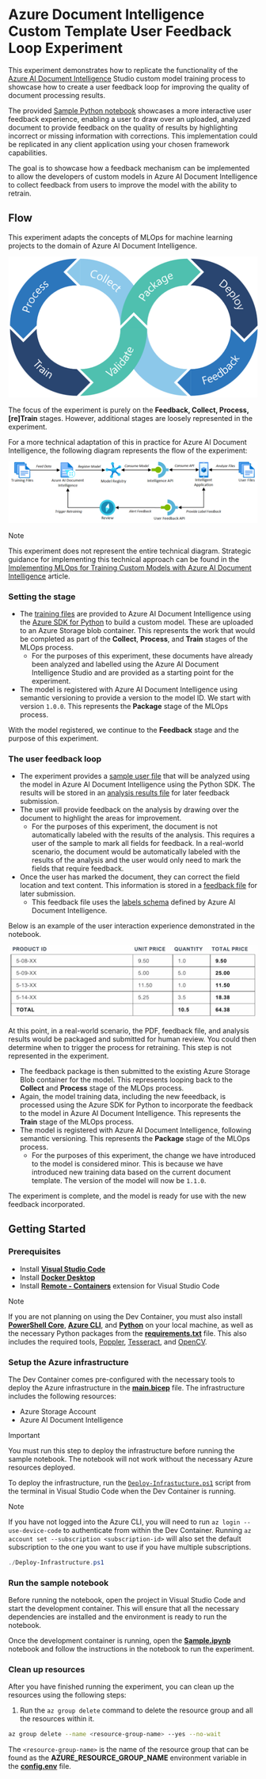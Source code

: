 # Azure Document Intelligence Custom Template User Feedback Loop Experiment

This experiment demonstrates how to replicate the functionality of the [Azure AI Document Intelligence](https://learn.microsoft.com/en-GB/azure/ai-services/document-intelligence/overview) Studio custom model training process to showcase how to create a user feedback loop for improving the quality of document processing results.

The provided [Sample Python notebook](./Sample.ipynb) showcases a more interactive user feedback experience, enabling a user to draw over an uploaded, analyzed document to provide feedback on the quality of results by highlighting incorrect or missing information with corrections. This implementation could be replicated in any client application using your chosen framework capabilities.

The goal is to showcase how a feedback mechanism can be implemented to allow the developers of custom models in Azure AI Document Intelligence to collect feedback from users to improve the model with the ability to retrain.

## Flow

This experiment adapts the concepts of MLOps for machine learning projects to the domain of Azure AI Document Intelligence. 

![Diagram representing the lifecycle of MLOps; collecting data, processing it, training a model, validating, packaging, and deploying, completing the cycle with monitoring and feedback](./media/mlops-flow.png)

The focus of the experiment is purely on the **Feedback, Collect, Process, [re]Train** stages. However, additional stages are loosely represented in the experiment.

For a more technical adaptation of this in practice for Azure AI Document Intelligence, the following diagram represents the flow of the experiment:

![Technical diagram demonstrating the application of MLOps to the custom model creation process in Azure AI Document Intelligence](./media/document-intelligence-flow.png)

> [!NOTE]
> This experiment does not represent the entire technical diagram. Strategic guidance for implementing this technical approach can be found in the [Implementing MLOps for Training Custom Models with Azure AI Document Intelligence](https://techcommunity.microsoft.com/t5/fasttrack-for-azure/implementing-mlops-for-training-custom-models-with-azure-ai/ba-p/4072972) article.

### Setting the stage

- The [training files](./model_training/) are provided to Azure AI Document Intelligence using the [Azure SDK for Python](https://pypi.org/project/azure-ai-formrecognizer/) to build a custom model. These are uploaded to an Azure Storage blob container. This represents the work that would be completed as part of the **Collect**, **Process**, and **Train** stages of the MLOps process.
  - For the purposes of this experiment, these documents have already been analyzed and labelled using the Azure AI Document Intelligence Studio and are provided as a starting point for the experiment.
- The model is registered with Azure AI Document Intelligence using semantic versioning to provide a version to the model ID. We start with version `1.0.0`. This represents the **Package** stage of the MLOps process.

With the model registered, we continue to the **Feedback** stage and the purpose of this experiment.

### The user feedback loop

- The experiment provides a [sample user file](./pdfs/Invoice_6.pdf) that will be analyzed using the model in Azure AI Document Intelligence using the Python SDK. The results will be stored in an [analysis results file](./pdfs/Invoice_6.pdf.ocr.json) for later feedback submission.
- The user will provide feedback on the analysis by drawing over the document to highlight the areas for improvement.
  - For the purposes of this experiment, the document is not automatically labeled with the results of the analysis. This requires a user of the sample to mark all fields for feedback. In a real-world scenario, the document would be automatically labeled with the results of the analysis and the user would only need to mark the fields that require feedback.
- Once the user has marked the document, they can correct the field location and text content. This information is stored in a [feedback file](./pdfs/Invoice_6.pdf.labels.json) for later submission.
  - This feedback file uses the [labels schema](https://schema.cognitiveservices.azure.com/formrecognizer/2021-03-01/labels.json) defined by Azure AI Document Intelligence.

Below is an example of the user interaction experience demonstrated in the notebook.

![Demonstration of canvas selection](./media/canvas-selection.gif)

At this point, in a real-world scenario, the PDF, feedback file, and analysis results would be packaged and submitted for human review. You could then determine when to trigger the process for retraining. This step is not represented in the experiment.

- The feedback package is then submitted to the existing Azure Storage Blob container for the model. This represents looping back to the **Collect** and **Process** stage of the MLOps process.
- Again, the model training data, including the new feeedback, is processed using the Azure SDK for Python to incorporate the feedback to the model in Azure AI Document Intelligence. This represents the **Train** stage of the MLOps process.
- The model is registered with Azure AI Document Intelligence, following semantic versioning. This represents the **Package** stage of the MLOps process.
  - For the purposes of this experiment, the change we have introduced to the model is considered minor. This is because we have introduced new training data based on the current document template. The version of the model will now be `1.1.0`.

The experiment is complete, and the model is ready for use with the new feedback incorporated.

## Getting Started

### Prerequisites

- Install [**Visual Studio Code**](https://code.visualstudio.com/download)
- Install [**Docker Desktop**](https://www.docker.com/products/docker-desktop)
- Install [**Remote - Containers**](https://marketplace.visualstudio.com/items?itemName=ms-vscode-remote.remote-containers) extension for Visual Studio Code

> [!NOTE]
> If you are not planning on using the Dev Container, you must also install [**PowerShell Core**](https://docs.microsoft.com/en-us/powershell/scripting/install/installing-powershell), [**Azure CLI**](https://docs.microsoft.com/en-us/cli/azure/install-azure-cli), and [**Python**](https://www.python.org/) on your local machine, as well as the necessary Python packages from the [**requirements.txt**](./requirements.txt) file. This also includes the required tools, [Poppler](https://github.com/oschwartz10612/poppler-windows), [Tesseract](https://tesseract-ocr.github.io/tessdoc/Installation.html), and [OpenCV](https://opencv.org/releases/).

### Setup the Azure infrastructure

The Dev Container comes pre-configured with the necessary tools to deploy the Azure infrastructure in the [**main.bicep**](./infra/main.bicep) file. The infrastructure includes the following resources:

- Azure Storage Account
- Azure AI Document Intelligence

> [!IMPORTANT]
> You must run this step to deploy the infrastructure before running the sample notebook. The notebook will not work without the necessary Azure resources deployed.

To deploy the infrastructure, run the [`Deploy-Infrastucture.ps1`](./Deploy-Infrastructure.ps1) script from the terminal in Visual Studio Code when the Dev Container is running.

> [!NOTE]
> If you have not logged into the Azure CLI, you will need to run `az login --use-device-code` to authenticate from within the Dev Container. Running `az account set --subscription <subscription-id>` will also set the default subscription to the one you want to use if you have multiple subscriptions.

```powershell
./Deploy-Infrastructure.ps1
```

### Run the sample notebook

Before running the notebook, open the project in Visual Studio Code and start the development container. This will ensure that all the necessary dependencies are installed and the environment is ready to run the notebook.

Once the development container is running, open the [**Sample.ipynb**](./Sample.ipynb) notebook and follow the instructions in the notebook to run the experiment.

### Clean up resources

After you have finished running the experiment, you can clean up the resources using the following steps:

1. Run the `az group delete` command to delete the resource group and all the resources within it.

```bash
az group delete --name <resource-group-name> --yes --no-wait
```

The `<resource-group-name>` is the name of the resource group that can be found as the **AZURE_RESOURCE_GROUP_NAME** environment variable in the [**config.env**](./config.env) file.
